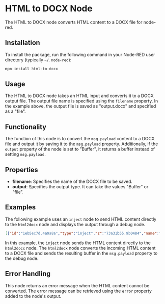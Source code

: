 # HTML to DOCX Node

The HTML to DOCX node converts HTML content to a DOCX file for node-red.

## Installation

To install the package, run the following command in your Node-RED user directory (typically `~/.node-red`):

```bash
npm install html-to-docx
```

## Usage

The HTML to DOCX node takes an HTML input and converts it to a DOCX output file. The output file name is specified using the `filename` property. In the example above, the output file is saved as "output.docx" and specified as a "file".

## Functionality

The function of this node is to convert the `msg.payload` content to a DOCX file and output it by saving it to the `msg.payload` property. Additionally, if the `output` property of the node is set to "Buffer", it returns a buffer instead of setting `msg.payload`.

## Properties

- **filename**: Specifies the name of the DOCX file to be saved.
- **output**: Specifies the output type. It can take the values "Buffer" or "file".

## Examples

The following example uses an `inject` node to send HTML content directly to the `html2docx` node and displays the output through a debug node.

```JSON
[{"id":"1eb5ec7d.4a9a8a","type":"inject","z":"73a31b55.9b0484","name":"","topic":"","payload":"<html><head><title>Test Page</title></head><body><h1>Hello, world!</h1></body></html>","payloadType":"str","repeat":"","crontab":"","once":false,"onceDelay":0.1,"x":190,"y":300,"wires":[["6e6672d9.75c7f"]]},{"id":"6e6672d9.75c7f","type":"html2docx","z":"73a31b55.9b0484","name":"","filename":"output.docx","output":"Buffer","x":430,"y":300,"wires":[["c1d6d956.6b9aa"]]},{"id":"c1d6d956.6b9aa","type":"debug","z":"73a31b55.9b0484","name":"","active":true,"tosidebar":true,"console":false,"tostatus":false,"complete":"false","statusVal":"","statusType":"auto","x":670,"y":300,"wires":[]}]
```

In this example, the `inject` node sends the HTML content directly to the `html2docx` node. The `html2docx` node converts the incoming HTML content to a DOCX file and sends the resulting buffer in the `msg.payload` property to the debug node.

## Error Handling

This node returns an error message when the HTML content cannot be converted. The error message can be retrieved using the `error` property added to the node's output.
